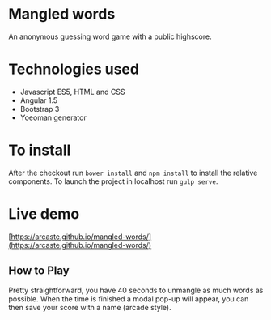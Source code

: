 # Mangled words
An anonymous guessing word game with a public highscore.

# Technologies used
* Javascript ES5, HTML and CSS
* Angular 1.5
* Bootstrap 3
* Yoeoman generator

# To install
After the checkout run `bower install` and `npm install` to install the relative components. To launch the project in localhost run `gulp serve`.

# Live demo
[https://arcaste.github.io/mangled-words/](https://arcaste.github.io/mangled-words/)

## How to Play
Pretty straightforward, you have 40 seconds to unmangle as much words as possible.
When the time is finished a modal pop-up will appear, you can then save your score with a name (arcade style).


